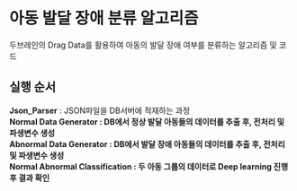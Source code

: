 # 아동 발달 장애 분류 알고리즘
두브레인의 Drag Data를 활용하여 아동의 발달 장애 여부를 분류하는 알고리즘 및 코드</b>

## 실행 순서
<b>Json_Parser</b> : JSON파일을 DB서버에 적재하는 과정<br>
<b>Normal Data Generator<b/> : DB에서 정상 발달 아동들의 데이터를 추출 후, 전처리 및 파생변수 생성<br>
<b>Abnormal Data Generator<b/> : DB에서 발달 장애 아동들의 데이터를 추출 후, 전처리 및 파생변수 생성<br>
<b>Normal Abnormal Classification<b/> : 두 아동 그룹의 데이터로 Deep learning 진행 후 결과 확인<br>
